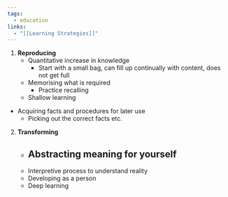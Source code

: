 ```yaml
---
tags:
  - education
links:
  - "[[Learning Strategies]]"
---
```

1. **Reproducing**
	- Quantitative increase in knowledge
		- Start with a small bag, can fill up continually with content, does not get full
	- Memorising what is required
		- Practice recalling
	- Shallow learning
- Acquiring facts and procedures for later use
	- Picking out the correct facts etc. 
2. **Transforming**
	- Abstracting meaning for yourself
		- 
	- Interpretive process to understand reality
	- Developing as a person
	- Deep learning